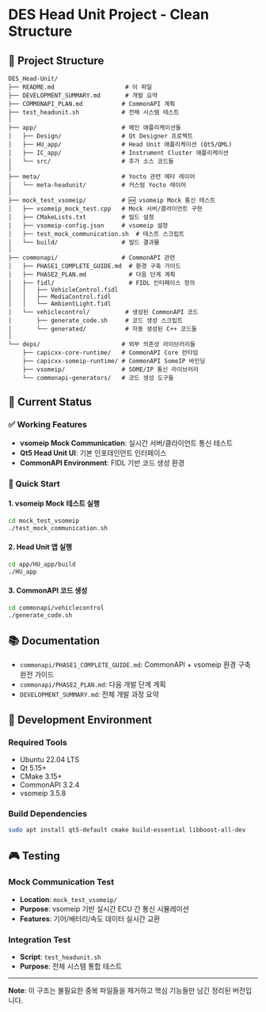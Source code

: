 # DES Head Unit Project - Clean Structure

## 📁 Project Structure

```
DES_Head-Unit/
├── README.md                    # 이 파일
├── DEVELOPMENT_SUMMARY.md       # 개발 요약
├── COMMONAPI_PLAN.md           # CommonAPI 계획
├── test_headunit.sh            # 전체 시스템 테스트
│
├── app/                        # 메인 애플리케이션들
│   ├── Design/                 # Qt Designer 프로젝트
│   ├── HU_app/                 # Head Unit 애플리케이션 (Qt5/QML)
│   ├── IC_app/                 # Instrument Cluster 애플리케이션
│   └── src/                    # 추가 소스 코드들
│
├── meta/                       # Yocto 관련 메타 레이어
│   └── meta-headunit/          # 커스텀 Yocto 레이어
│
├── mock_test_vsomeip/          # 🆕 vsomeip Mock 통신 테스트
│   ├── vsomeip_mock_test.cpp   # Mock 서버/클라이언트 구현
│   ├── CMakeLists.txt          # 빌드 설정
│   ├── vsomeip-config.json     # vsomeip 설정
│   ├── test_mock_communication.sh  # 테스트 스크립트
│   └── build/                  # 빌드 결과물
│
├── commonapi/                  # CommonAPI 관련
│   ├── PHASE1_COMPLETE_GUIDE.md  # 환경 구축 가이드
│   ├── PHASE2_PLAN.md            # 다음 단계 계획
│   ├── fidl/                     # FIDL 인터페이스 정의
│   │   ├── VehicleControl.fidl
│   │   ├── MediaControl.fidl
│   │   └── AmbientLight.fidl
│   └── vehiclecontrol/          # 생성된 CommonAPI 코드
│       ├── generate_code.sh     # 코드 생성 스크립트
│       └── generated/           # 자동 생성된 C++ 코드들
│
└── deps/                       # 외부 의존성 라이브러리들
    ├── capicxx-core-runtime/   # CommonAPI Core 런타임
    ├── capicxx-someip-runtime/ # CommonAPI SomeIP 바인딩
    ├── vsomeip/                # SOME/IP 통신 라이브러리
    └── commonapi-generators/   # 코드 생성 도구들
```

## 🎯 Current Status

### ✅ Working Features
- **vsomeip Mock Communication**: 실시간 서버/클라이언트 통신 테스트
- **Qt5 Head Unit UI**: 기본 인포테인먼트 인터페이스
- **CommonAPI Environment**: FIDL 기반 코드 생성 환경

### 🚀 Quick Start

#### 1. vsomeip Mock 테스트 실행
```bash
cd mock_test_vsomeip
./test_mock_communication.sh
```

#### 2. Head Unit 앱 실행
```bash
cd app/HU_app/build
./HU_app
```

#### 3. CommonAPI 코드 생성
```bash
cd commonapi/vehiclecontrol
./generate_code.sh
```

## 📚 Documentation

- `commonapi/PHASE1_COMPLETE_GUIDE.md`: CommonAPI + vsomeip 환경 구축 완전 가이드
- `commonapi/PHASE2_PLAN.md`: 다음 개발 단계 계획
- `DEVELOPMENT_SUMMARY.md`: 전체 개발 과정 요약

## 🔧 Development Environment

### Required Tools
- Ubuntu 22.04 LTS
- Qt 5.15+
- CMake 3.15+
- CommonAPI 3.2.4
- vsomeip 3.5.8

### Build Dependencies
```bash
sudo apt install qt5-default cmake build-essential libboost-all-dev
```

## 🎮 Testing

### Mock Communication Test
- **Location**: `mock_test_vsomeip/`
- **Purpose**: vsomeip 기반 실시간 ECU 간 통신 시뮬레이션
- **Features**: 기어/배터리/속도 데이터 실시간 교환

### Integration Test
- **Script**: `test_headunit.sh`
- **Purpose**: 전체 시스템 통합 테스트

---

**Note**: 이 구조는 불필요한 중복 파일들을 제거하고 핵심 기능들만 남긴 정리된 버전입니다.
